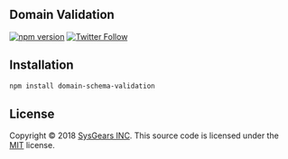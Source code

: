## Domain Validation

[![npm version](https://badge.fury.io/js/domain-react-forms.svg)](https://badge.fury.io/js/domain-react-forms) [![Twitter Follow](https://img.shields.io/twitter/follow/sysgears.svg?style=social)](https://twitter.com/sysgears)

## Installation

```bash
npm install domain-schema-validation
```

## License
Copyright © 2018 [SysGears INC]. This source code is licensed under the [MIT] license.

[MIT]: LICENSE
[SysGears INC]: http://sysgears.com

